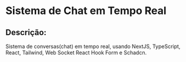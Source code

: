 # Sistema de Chat em Tempo Real

## Descrição:
Sistema de conversas(chat) em tempo real, usando NextJS, TypeScript, React, Tailwind, Web Socket React Hook Form e Schadcn.
